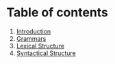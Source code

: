 # Table of contents
1. [Introduction](./introduction.md)
2. [Grammars](./grammars.md)
3. [Lexical Structure](./lexical-structure.md)
4. [Syntactical Structure](./syntactical-structure.md)